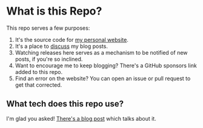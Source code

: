# What is this Repo?

This repo serves a few purposes:

1. It's the source code for [my personal website](https://dylananthony.com).
2. It's a place to [discuss](https://github.com/dbanty/dylananthony.com/discussions) my blog posts.
3. Watching releases here serves as a mechanism to be notified of new posts, if you're so inclined.
4. Want to encourage me to keep blogging? There's a GitHub sponsors link added to this repo.
5. Find an error on the website? You can open an issue or pull request to get that corrected.

## What tech does this repo use?
<!-- TODO: Write a new intro blog post?? -->
I'm glad you asked! [There's a blog post](https://dylananthony.com/posts/and-now-astro) which talks about it.